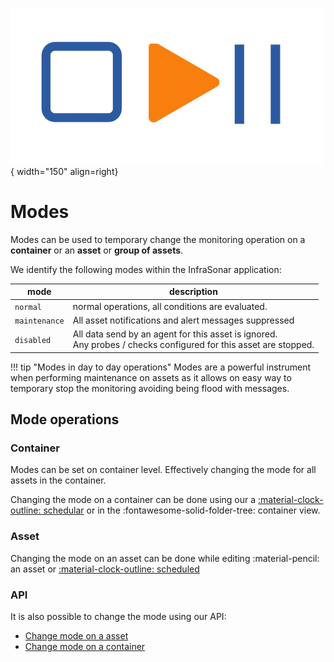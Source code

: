 ![Modes](../images/application_modes.png){ width="150" align=right}

# Modes

Modes can be used to temporary change the monitoring operation on a **container** or an **asset** or **group of assets**.

We identify the following modes within the InfraSonar application:

mode          | description
--------------|-----------------------------
`normal`      | normal operations, all conditions are evaluated.
`maintenance` | All asset notifications and alert messages suppressed
`disabled`    | All data send by an agent for this asset is ignored. <br>Any probes / checks configured for this asset are stopped.

!!! tip "Modes in day to day operations"
    Modes are a powerful instrument when performing maintenance on assets as it allows on easy way to temporary stop the monitoring avoiding being flood with messages.

## Mode operations

### Container

Modes can be set on container level. Effectively changing the mode for all assets in the container.

Changing the mode on a container can be done using our a [:material-clock-outline: schedular](schedule.md) or in the :fontawesome-solid-folder-tree: container view.

### Asset 

Changing the mode on an asset can be done while editing :material-pencil: an asset or [:material-clock-outline: scheduled](schedule.md)

### API

It is also possible to change the mode using our API:

* [Change mode on a asset](../api/asset/set-mode.md)
* [Change mode on a container](../api/container/set-mode.md)


